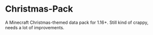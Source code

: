 # Christmas-Pack
A Minecraft Christmas-themed data pack for 1.16+.
Still kind of crappy, needs a lot of improvements.
